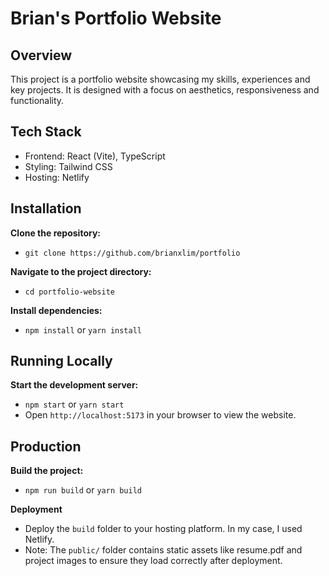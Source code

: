 # Brian's Portfolio Website

## Overview
This project is a portfolio website showcasing my skills, experiences and key projects. It is designed with a focus on aesthetics, responsiveness and functionality.

## Tech Stack
- Frontend: React (Vite), TypeScript
- Styling: Tailwind CSS
- Hosting: Netlify

## Installation
**Clone the repository:**
- `git clone https://github.com/brianxlim/portfolio`

**Navigate to the project directory:**
- `cd portfolio-website`

**Install dependencies:**
- `npm install` or `yarn install`

## Running Locally
**Start the development server:**
- `npm start` or `yarn start`
- Open `http://localhost:5173` in your browser to view the website.

## Production
**Build the project:**
- `npm run build` or `yarn build`

**Deployment**
- Deploy the `build` folder to your hosting platform. In my case, I used Netlify.
- Note: The `public/` folder contains static assets like resume.pdf and project images to ensure they load correctly after deployment.
